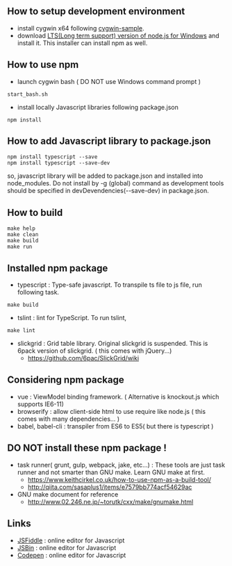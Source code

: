 How to setup development environment
------------------------------------

+ install cygwin x64 following [cygwin-sample](../cygwin-sample/README.md).
+ download [LTS(Long term support) version of node.js for Windows](https://nodejs.org/en/download/) and install it. This installer can install npm as well.

How to use npm
--------------

+ launch cygwin bash ( DO NOT use Windows command prompt )
```
start_bash.sh
```
+ install locally Javascript libraries following package.json
```
npm install
```

How to add Javascript library to package.json
----------------------------------------------
```
npm install typescript --save
npm install typescript --save-dev
```
so, javascript library will be added to package.json and installed into node_modules.
Do not install by -g (global) command as development tools should be specified in devDevendencies(--save-dev) in package.json.

How to build
------------
```
make help
make clean
make build
make run
```

Installed npm package
---------------------

+ typescript : Type-safe javascript. To transpile ts file to js file, run following task.
```
make build
```
+ tslint : lint for TypeScript. To run tslint,
```
make lint
```
+ slickgrid : Grid table library. Original slickgrid is suspended. This is 6pack version of slickgrid. ( this comes with jQuery...)
  + https://github.com/6pac/SlickGrid/wiki

Considering npm package
-----------------------

+ vue : ViewModel binding framework. ( Alternative is knockout.js which supports IE6-11)
+ browserify : allow client-side html to use require like node.js ( this comes with many dependencies... )
+ babel, babel-cli : transpiler from ES6 to ES5( but there is typescript )

DO NOT install these npm package !
----------------------------------
+ task runner( grunt, gulp, webpack, jake, etc...) : These tools are just task runner and not smarter than GNU make. Learn GNU make at first.
  + https://www.keithcirkel.co.uk/how-to-use-npm-as-a-build-tool/
  + http://qiita.com/sasaplus1/items/e7579bb774acf54629ac
+ GNU make document for reference
  + http://www.02.246.ne.jp/~torutk/cxx/make/gnumake.html

Links
-----
+ [JSFiddle](https://jsfiddle.net/fh5whLfd/) : online editor for Javascript
+ [JSBin](http://jsbin.com/rokimopuse/edit?html,js,console,output) : online editor for Javascript
+ [Codepen](http://codepen.io/anon/pen/dOGgeO) : online editor for Javascript

